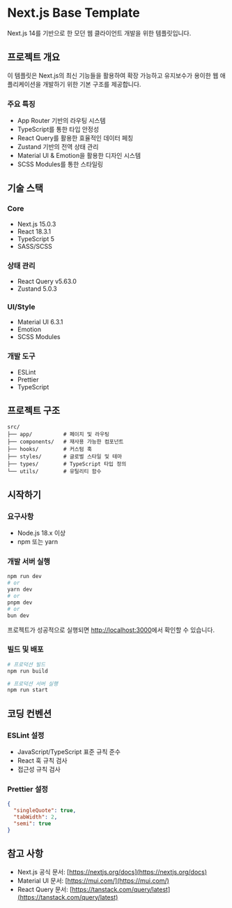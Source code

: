 # Next.js Base Template

Next.js 14를 기반으로 한 모던 웹 클라이언트 개발을 위한 템플릿입니다.

## 프로젝트 개요

이 템플릿은 Next.js의 최신 기능들을 활용하여 확장 가능하고 유지보수가 용이한 웹 애플리케이션을 개발하기 위한 기본 구조를 제공합니다.

### 주요 특징
- App Router 기반의 라우팅 시스템
- TypeScript를 통한 타입 안정성
- React Query를 활용한 효율적인 데이터 페칭
- Zustand 기반의 전역 상태 관리
- Material UI & Emotion을 활용한 디자인 시스템
- SCSS Modules를 통한 스타일링

## 기술 스택

### Core
- Next.js 15.0.3
- React 18.3.1
- TypeScript 5
- SASS/SCSS

### 상태 관리
- React Query v5.63.0
- Zustand 5.0.3

### UI/Style
- Material UI 6.3.1
- Emotion
- SCSS Modules

### 개발 도구
- ESLint
- Prettier
- TypeScript

## 프로젝트 구조

```
src/
├── app/          # 페이지 및 라우팅
├── components/   # 재사용 가능한 컴포넌트
├── hooks/        # 커스텀 훅
├── styles/       # 글로벌 스타일 및 테마
├── types/        # TypeScript 타입 정의
└── utils/        # 유틸리티 함수
```

## 시작하기

### 요구사항
- Node.js 18.x 이상
- npm 또는 yarn

### 개발 서버 실행

```bash
npm run dev
# or
yarn dev
# or
pnpm dev
# or
bun dev
```

프로젝트가 성공적으로 실행되면 [http://localhost:3000](http://localhost:3000)에서 확인할 수 있습니다.

### 빌드 및 배포

```bash
# 프로덕션 빌드
npm run build

# 프로덕션 서버 실행
npm run start
```

## 코딩 컨벤션

### ESLint 설정
- JavaScript/TypeScript 표준 규칙 준수
- React 훅 규칙 검사
- 접근성 규칙 검사

### Prettier 설정

```json
{
  "singleQuote": true,
  "tabWidth": 2,
  "semi": true
}
```

## 참고 사항

- Next.js 공식 문서: [https://nextjs.org/docs](https://nextjs.org/docs)
- Material UI 문서: [https://mui.com/](https://mui.com/)
- React Query 문서: [https://tanstack.com/query/latest](https://tanstack.com/query/latest)
